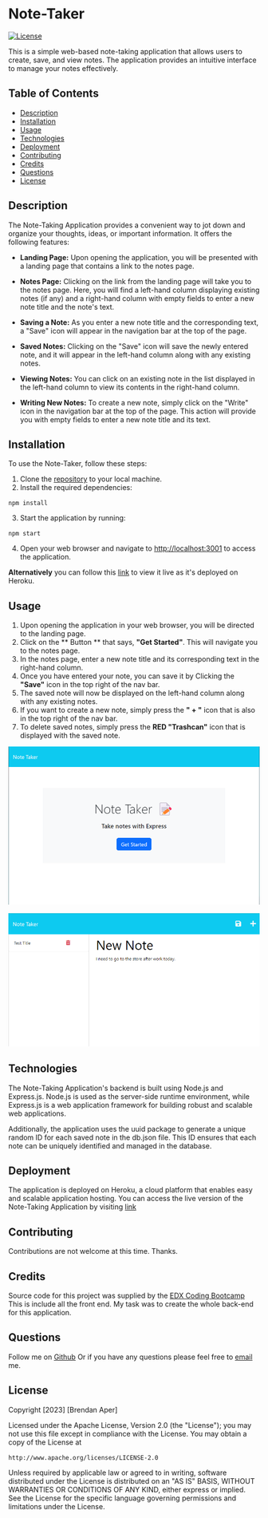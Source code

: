 # Note-Taker

[![License](https://img.shields.io/badge/License-Apache_2.0-blue.svg)](https://opensource.org/licenses/Apache-2.0)

This is a simple web-based note-taking application that allows users to create, save, and view notes. The application provides an intuitive interface to manage your notes effectively.

## Table of Contents

- [Description](#Description)
- [Installation](#Installation)
- [Usage](#Usage)
- [Technologies](#Technologies)
- [Deployment](#Deployment)
- [Contributing](#Contributing)
- [Credits](#Credits)
- [Questions](#Questions)
- [License](#License)

<a id="Description"></a>
## Description

The Note-Taking Application provides a convenient way to jot down and organize your thoughts, ideas, or important information. It offers the following features:

- **Landing Page:** Upon opening the application, you will be presented with a landing page that contains a link to the notes page.

- **Notes Page:** Clicking on the link from the landing page will take you to the notes page. Here, you will find a left-hand column displaying existing notes (if any) and a right-hand column with empty fields to enter a new note title and the note's text.

- **Saving a Note:** As you enter a new note title and the corresponding text, a "Save" icon will appear in the navigation bar at the top of the page.

- **Saved Notes:** Clicking on the "Save" icon will save the newly entered note, and it will appear in the left-hand column along with any existing notes.

- **Viewing Notes:** You can click on an existing note in the list displayed in the left-hand column to view its contents in the right-hand column.

- **Writing New Notes:** To create a new note, simply click on the "Write" icon in the navigation bar at the top of the page. This action will provide you with empty fields to enter a new note title and its text.

<a id="Installation"></a>
## Installation

To use the Note-Taker, follow these steps:

1. Clone the [repository](https://github.com/brendan-aper/Note-Taker) to your local machine.
2. Install the required dependencies:
  ```
  npm install
  ```
3. Start the application by running:
  ```
  npm start
  ```
4. Open your web browser and navigate to [http://localhost:3001](http://localhost:3001) to access the application.

**Alternatively** you can follow this [link](https://note-taker-brendan-aper-602ab156c5ec.herokuapp.com/) to view it live as it's deployed on Heroku.

<a id="Usage"></a>
## Usage

1. Upon opening the application in your web browser, you will be directed to the landing page.
2. Click on the ** Button ** that says, **"Get Started"**. This will navigate you to the notes page.
3. In the notes page, enter a new note title and its corresponding text in the right-hand column.
4. Once you have entered your note, you can save it by Clicking the **"Save"** icon in the top right of the nav bar.
5. The saved note will now be displayed on the left-hand column along with any existing notes.
6. If you want to create a new note, simply press the **" + "** icon that is also in the top right of the nav bar.
7. To delete saved notes, simply press the **RED "Trashcan"** icon that is displayed with the saved note.

![](./imgs/home-page.png)

![](./imgs/notes-page.png)

<a id="Technologies"></a>
## Technologies

The Note-Taking Application's backend is built using Node.js and Express.js. Node.js is used as the server-side runtime environment, while Express.js is a web application framework for building robust and scalable web applications.

Additionally, the application uses the uuid package to generate a unique random ID for each saved note in the db.json file. This ID ensures that each note can be uniquely identified and managed in the database.

<a id="Deployment"></a>
## Deployment

The application is deployed on Heroku, a cloud platform that enables easy and scalable application hosting. You can access the live version of the Note-Taking Application by visiting [link](https://note-taker-brendan-aper-602ab156c5ec.herokuapp.com/)

<a id="Contributing"></a>
## Contributing

Contributions are not welcome at this time. Thanks.

<a id="Credits"></a>
## Credits

Source code for this project was supplied by the [EDX Coding Bootcamp](https://github.com/coding-boot-camp)
This is include all the front end. My task was to create the whole back-end for this application.

<a id="Questions"></a>
## Questions

Follow me on [Github](https://github.com/brendan-aper)
Or if you have any questions please feel free to [email](mailto:brendanaper@gmail.com) me.

<a id="License"></a>
## License

Copyright [2023] [Brendan Aper]

Licensed under the Apache License, Version 2.0 (the "License");
you may not use this file except in compliance with the License.
You may obtain a copy of the License at

    http://www.apache.org/licenses/LICENSE-2.0

Unless required by applicable law or agreed to in writing, software
distributed under the License is distributed on an "AS IS" BASIS,
WITHOUT WARRANTIES OR CONDITIONS OF ANY KIND, either express or implied.
See the License for the specific language governing permissions and
limitations under the License.